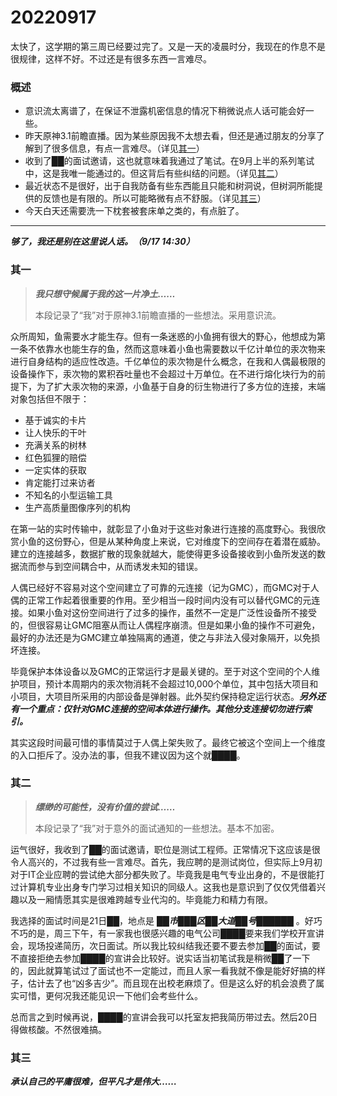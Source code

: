 # 20220917

太快了，这学期的第三周已经要过完了。又是一天的凌晨时分，我现在的作息不是很规律，这样不好。不过还是有很多东西一言难尽。

### 概述

- 意识流太离谱了，在保证不泄露机密信息的情况下稍微说点人话可能会好一些。
- 昨天原神3.1前瞻直播。因为某些原因我不太想去看，但还是通过朋友的分享了解到了很多信息，有点一言难尽。（详见[其一](#其一)）
- 收到了██的面试邀请，这也就意味着我通过了笔试。在9月上半的系列笔试中，这是我唯一能通过的。但这背后有些纠结的问题。（详见[其二](#其二)）
- 最近状态不是很好，出于自我防备有些东西能且只能和树洞说，但树洞所能提供的反馈也是有限的。所以可能略微有点不舒服。（详见[其三](#其三)）
- 今天白天还需要洗一下枕套被套床单之类的，有点脏了。

---

***够了，我还是别在这里说人话。（9/17 14:30）***

### 其一

> ***我只想守候属于我的这一片净土……***
> 
> 本段记录了“我”对于原神3.1前瞻直播的一些想法。采用意识流。

众所周知，鱼需要水才能生存。但有一条迷惑的小鱼拥有很大的野心，他想成为第一条不依靠水也能生存的鱼，然而这意味着小鱼也需要数以千亿计单位的汞次物来进行自身结构的适应性改造。千亿单位的汞次物是什么概念，在我和人偶最极限的设备操作下，汞次物的累积吞吐量也不会超过十万单位。在不进行熔化块行为的前提下，为了扩大汞次物的来源，小鱼基于自身的衍生物进行了多方位的连接，末端对象包括但不限于：

- 基于诚实的卡片
- 让人快乐的干叶
- 充满关系的树林
- 红色狐狸的赔偿
- 一定实体的获取
- 肯定能打过来访者
- 不知名的小型运输工具
- 生产高质量图像序列的机构

在第一站的实时传输中，就彰显了小鱼对于这些对象进行连接的高度野心。我很欣赏小鱼的这份野心，但是从某种角度上来说，它对维度下的空间存在着潜在威胁。建立的连接越多，数据扩散的现象就越大，能使得更多设备接收到小鱼所发送的数据流而参与到空间耦合中，从而诱发未知的错误。

人偶已经好不容易对这个空间建立了可靠的元连接（记为GMC），而GMC对于人偶的正常工作起着很重要的作用。至少相当一段时间内没有可以替代GMC的元连接。如果小鱼对这份空间进行了过多的操作，虽然不一定是广泛性设备所不接受的，但很容易让GMC阻塞从而让人偶程序崩溃。但是如果小鱼的操作不可避免，最好的办法还是为GMC建立单独隔离的通道，使之与非法入侵对象隔开，以免损坏连接。

毕竟保护本体设备以及GMC的正常运行才是最关键的。至于对这个空间的个人维护项目，预计本周期内的汞次物消耗不会超过10,000个单位，其中包括大项目和小项目，大项目所采用的内部设备是弹射器。此外契约保持稳定运行状态。***另外还有一个重点：仅针对GMC连接的空间本体进行操作。其他分支连接切勿进行索引。***

其实这段时间最可惜的事情莫过于人偶上架失败了。最终它被这个空间上一个维度的入口拒斥了。没办法的事，但我不建议因为这个就████。

### 其二

> ***缥缈的可能性，没有价值的尝试……***
>
> 本段记录了“我”对于意外的面试通知的一些想法。基本不加密。

运气很好，我收到了██的面试邀请，职位是测试工程师。正常情况下这应该是很令人高兴的，不过我有些一言难尽。首先，我应聘的是测试岗位，但实际上9月初对于IT企业应聘的尝试绝大部分都失败了。毕竟我是电气专业出身的，不是很能打过计算机专业出身专门学习过相关知识的同级人。这我也是意识到了仅仅凭借着兴趣以及一厢情愿其实是很难跨越专业代沟的。毕竟能力和精力有限。

我选择的面试时间是21日██，地点是 ***██市███区██大道██号██████*** 。好巧不巧的是，周三下午，有一家我也很感兴趣的电气公司████要来我们学校开宣讲会，现场投递简历，次日面试。所以我比较纠结我还要不要去参加██的面试，要不直接拒绝去参加████的宣讲会比较好。说实话当初笔试我是稍微██了一下的，因此就算笔试过了面试也不一定能过，而且人家一看我就不像是能好好搞的样子，估计去了也“凶多吉少”。而且现在出校老麻烦了。但是这么好的机会浪费了属实可惜，更何况我还能见识一下他们会考些什么。

总而言之到时候再说，████的宣讲会我可以托室友把我简历带过去。然后20日得做核酸。不然很难搞。

### 其三

***承认自己的平庸很难，但平凡才是伟大……***
